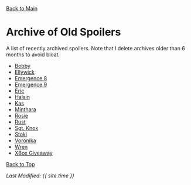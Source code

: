 [Back to Main](index.md)

# Archive of Old Spoilers

A list of recently archived spoilers. Note that I delete archives older than 6 months to avoid bloat.

* [Bobby](archive/bobby.md)
* [Ellywick](archive/ellywick.md)
* [Emergence 8](archive/emergence_8.md)
* [Emergence 9](archive/emergence_9.md)
* [Eric](archive/eric.md)
* [Halsin](archive/halsin.md)
* [Kas](archive/kas.md)
* [Minthara](archive/minthara.md)
* [Rosie](archive/rosie.md)
* [Rust](archive/rust.md)
* [Sgt. Knox](archive/sgtknox.md)
* [Stoki](archive/stoki.md)
* [Voronika](archive/voronika.md)
* [Wren](archive/wren.md)
* [XBox Giveaway](archive/xbox_giveaway_laezel.md)

[Back to Top](#top)

*Last Modified: {{ site.time }}*